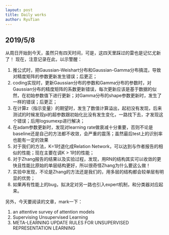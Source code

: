 ```yaml
---
layout: post
title: Daily works
author: RyuTian
---
```


## 2019/5/8
从周日开始到今天，虽然只有四天时间，可是，这四天里踩过的雷也是记忆尤新了！
现在，注意记录在此，以示警醒：
1. 推公式时，把Gaussian-Weishart分布和Gaussian-Gamma分布搞混，导致对精度矩阵的参数更新发生错误；后更正；
2. coding实现时，更新Gaussian分布的参数和Gamma分布的参数时，对Gaussian分布的精度矩阵的系数更新错误，每次更新应该是基于数据的似然，在初始参数值下进行更新；对Gamma分布的shape参数更新时，发生了一样的错误；后更正；
3. 在计算z（指示变量）的期望时，发生了数值计算溢出，起初没有发现，后来测试的时候发现pi的超参数跟初始化比没有发生变化，一路找下去，才发现这个错误；后用logsumexp进行解决；
4. 在adam参数更新时，发现对learning rate做衰减十分重要，否则不论是baseline还是自己的方法都不收敛，会严重的震荡；虽然最后test上的识别率也能有一定的效果
5. 对于我们的方法，K=1时退化成Relation Network，可以达到与作者报告的相似的性能；现在主要在调K > 1时的性能；
6. 对于Zhang报告的结果以及实验过程，发现，用RN的结构其实可以收敛的更快且性能比原始的单层结构更好，所以很奇怪Zhang为什么要这么做！
7. 实验中发现，不论是Zhang的方法还是我们的，用多层的结构都会较单层有明显的优势；
8. 如果再有性能上的bug，拟决定对另一路也引入expert机制，和分类器对应起来。

另外，今天要阅读的文章，mark一下：
1. an attentive survey of attention models
2. Supervising Unsupervised Learning
3. META-LEARNING UPDATE RULES FOR UNSUPERVISED REPRESENTATION LEARNING
